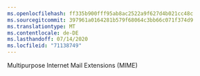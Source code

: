 ```yaml
---
ms.openlocfilehash: ff335b900fff95ab8ac2522a9f627d4b021cc48c
ms.sourcegitcommit: 397961a0164281b579f68064c3bb66c071f374d9
ms.translationtype: MT
ms.contentlocale: de-DE
ms.lasthandoff: 07/14/2020
ms.locfileid: "71138749"
---
```

Multipurpose Internet Mail Extensions (MIME)
